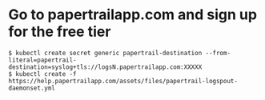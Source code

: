 # Go to papertrailapp.com and sign up for the free tier


```
$ kubectl create secret generic papertrail-destination --from-literal=papertrail-destination=syslog+tls://logsN.papertrailapp.com:XXXXX
$ kubectl create -f https://help.papertrailapp.com/assets/files/papertrail-logspout-daemonset.yml
```
